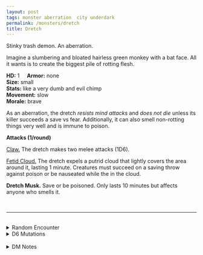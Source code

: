 ```yaml
---
layout: post
tags: monster aberration  city underdark
permalink: /monsters/dretch
title: Dretch
---
```


Stinky trash demon. An aberration.

Imagine a slumbering and bloated hairless green monkey with a bat face. All it wants is to create the biggest pile of rotting flesh.

**HD:** 1  &nbsp; &nbsp;  **Armor:** none <br>
**Size:** small <br>
**Stats:** like a very dumb and evil chimp <br>
**Movement:** slow <br>
**Morale:** brave <br>

As an aberration, the dretch *resists mind attacks* and *does not die* unless its killer succeeds a save vs fear. Additionally, it can also smell non-rotting things very well and is immune to poison.

**Attacks (1/round)**

<ins>Claw.</ins> The dretch makes two melee attacks (1D6).

<ins>Fetid Cloud.</ins> The dretch expels a putrid cloud that lightly covers the area around it, lasting 1 minute. Creatures must succeed on a saving throw against poison or be nauseated while the in the cloud.

<span class="alchemy">**Dretch Musk.** Save or be poisoned. Only lasts 10 minutes but affects anyone who smells it.</span>

<br>

---

<br> 

<details markdown="1">
<summary>Random Encounter</summary>

1. **Monster:** 2D8 dretches.
1. **Lair:** A large pit of filth with manes drowning in it. Save against musk. <br>	&nbsp; OR <br>	**Omen:** A horrible smell is becoming stronger. Save against musk.
1. **Spoor:** The area is recently defiled with filth.
1. **Tracks:** A fetid smell between sweat and sulfur.
1. **Trace:** A distant cry between a baby crying and a sheep.
1. **Trace:** A demonic altar made of trash.
</details>

<details markdown="1">
<summary>D6 Mutations</summary>

Your studies of the aberration has changed you in horrible, gruesome ways: A grapefruit-sized sack of gas grows on ...


1. ... one of your legs.
1. ... one of your arms. 
1. ... inside your lungs.
1. ... your chest. 
1. ... your face and might block one of your eyes (1/4).
1. roll again. You know the [spell word](https://saltygoo.github.io/class/magic-user#spell-words) *Fume* and gain one spell dice.
</details>

<br>

<details markdown="1">
<summary>DM Notes</summary>
The most common and least powerful of all demons according to Jim Holloway in the [Monster Manual II](https://www.dmsguild.com/product/17005/Monster-Manual-II-1e). I wanted to keep them pretty close to the original. — SaltyGoo
</details>
